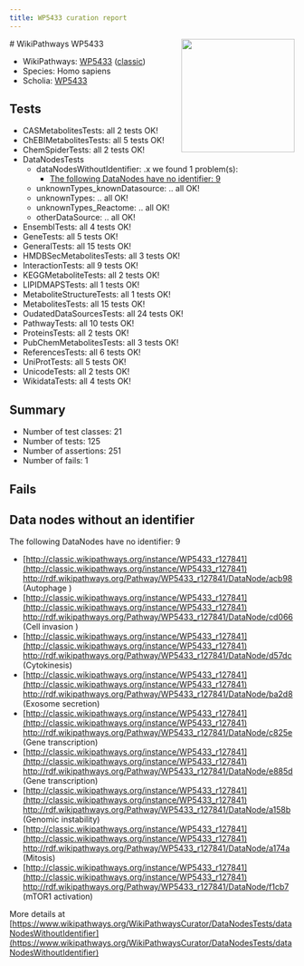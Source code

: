 ```yaml
---
title: WP5433 curation report
---
```


<img style="float: right; width: 200px" src="https://upload.wikimedia.org/wikipedia/commons/thumb/8/83/Wplogo_with_text_500.png/640px-Wplogo_with_text_500.png" />
# WikiPathways WP5433

* WikiPathways: [WP5433](https://wikipathways.org/pathways/WP5433) ([classic](https://classic.wikipathways.org/instance/WP5433))
* Species: Homo sapiens
* Scholia: [WP5433](https://scholia.toolforge.org/wikipathways/WP5433)
## Tests
* CASMetabolitesTests: all 2 tests OK!
* ChEBIMetabolitesTests: all 5 tests OK!
* ChemSpiderTests: all 2 tests OK!
* DataNodesTests
    * dataNodesWithoutIdentifier: .x we found 1 problem(s):
        * [The following DataNodes have no identifier: 9](#d2d32fa8)
    * unknownTypes_knownDatasource: .. all OK!
    * unknownTypes: .. all OK!
    * unknownTypes_Reactome: .. all OK!
    * otherDataSource: .. all OK!
* EnsemblTests: all 4 tests OK!
* GeneTests: all 5 tests OK!
* GeneralTests: all 15 tests OK!
* HMDBSecMetabolitesTests: all 3 tests OK!
* InteractionTests: all 9 tests OK!
* KEGGMetaboliteTests: all 2 tests OK!
* LIPIDMAPSTests: all 1 tests OK!
* MetaboliteStructureTests: all 1 tests OK!
* MetabolitesTests: all 15 tests OK!
* OudatedDataSourcesTests: all 24 tests OK!
* PathwayTests: all 10 tests OK!
* ProteinsTests: all 2 tests OK!
* PubChemMetabolitesTests: all 3 tests OK!
* ReferencesTests: all 6 tests OK!
* UniProtTests: all 5 tests OK!
* UnicodeTests: all 2 tests OK!
* WikidataTests: all 4 tests OK!


## Summary

* Number of test classes: 21
* Number of tests: 125
* Number of assertions: 251
* Number of fails: 1

## Fails

<a name="d2d32fa8" />

## Data nodes without an identifier

The following DataNodes have no identifier: 9

* [http://classic.wikipathways.org/instance/WP5433_r127841](http://classic.wikipathways.org/instance/WP5433_r127841) http://rdf.wikipathways.org/Pathway/WP5433_r127841/DataNode/acb98 (Autophage
)
* [http://classic.wikipathways.org/instance/WP5433_r127841](http://classic.wikipathways.org/instance/WP5433_r127841) http://rdf.wikipathways.org/Pathway/WP5433_r127841/DataNode/cd066 (Cell invasion
)
* [http://classic.wikipathways.org/instance/WP5433_r127841](http://classic.wikipathways.org/instance/WP5433_r127841) http://rdf.wikipathways.org/Pathway/WP5433_r127841/DataNode/d57dc (Cytokinesis)
* [http://classic.wikipathways.org/instance/WP5433_r127841](http://classic.wikipathways.org/instance/WP5433_r127841) http://rdf.wikipathways.org/Pathway/WP5433_r127841/DataNode/ba2d8 (Exosome
secretion)
* [http://classic.wikipathways.org/instance/WP5433_r127841](http://classic.wikipathways.org/instance/WP5433_r127841) http://rdf.wikipathways.org/Pathway/WP5433_r127841/DataNode/c825e (Gene
transcription)
* [http://classic.wikipathways.org/instance/WP5433_r127841](http://classic.wikipathways.org/instance/WP5433_r127841) http://rdf.wikipathways.org/Pathway/WP5433_r127841/DataNode/e885d (Gene
transcription)
* [http://classic.wikipathways.org/instance/WP5433_r127841](http://classic.wikipathways.org/instance/WP5433_r127841) http://rdf.wikipathways.org/Pathway/WP5433_r127841/DataNode/a158b (Genomic
instability)
* [http://classic.wikipathways.org/instance/WP5433_r127841](http://classic.wikipathways.org/instance/WP5433_r127841) http://rdf.wikipathways.org/Pathway/WP5433_r127841/DataNode/a174a (Mitosis)
* [http://classic.wikipathways.org/instance/WP5433_r127841](http://classic.wikipathways.org/instance/WP5433_r127841) http://rdf.wikipathways.org/Pathway/WP5433_r127841/DataNode/f1cb7 (mTOR1
activation)


More details at [https://www.wikipathways.org/WikiPathwaysCurator/DataNodesTests/dataNodesWithoutIdentifier](https://www.wikipathways.org/WikiPathwaysCurator/DataNodesTests/dataNodesWithoutIdentifier)


